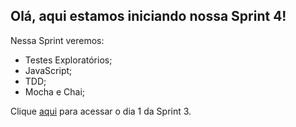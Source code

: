 ## Olá, aqui estamos iniciando nossa Sprint 4!
Nessa Sprint veremos:
* Testes Exploratórios;
* JavaScript;
* TDD;
* Mocha e Chai;

Clique [aqui](https://github.com/fernandokerico/ProjetoGit/blob/pb_sprint4/Sprint4/Testes%20Explorat%C3%B3rios.md) para acessar o dia 1 da Sprint 3. 

